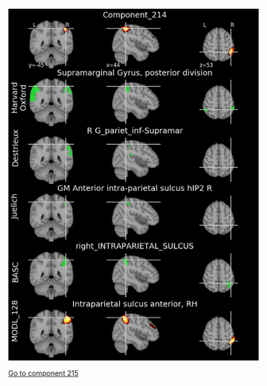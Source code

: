 


![214](preliminary/214.jpg "Component 214")

[Go to component 215](https://parietal-inria.github.io/MODL_atlas/512/215 "Component 215")